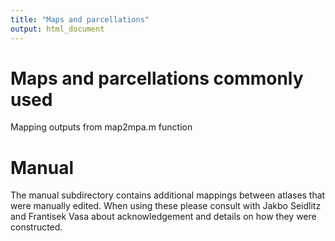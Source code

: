 ```yaml
---
title: "Maps and parcellations"
output: html_document
---
```


# Maps and parcellations commonly used
Mapping outputs from map2mpa.m function

# Manual
The manual subdirectory contains additional mappings between atlases that were manually edited. When using these please consult with Jakbo Seidlitz and Frantisek Vasa about acknowledgement and details on how they were constructed.
